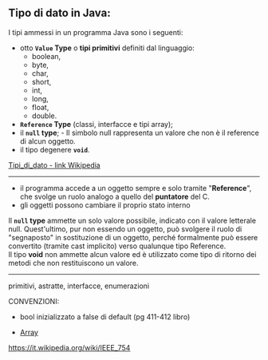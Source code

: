 ## Tipo di dato in Java: 
I tipi ammessi in un programma Java sono i seguenti:
- otto **`Value` Type** o **tipi primitivi** definiti dal linguaggio:
    - boolean,
    - byte,
    - char,
    - short,
    - int,
    - long,
    - float,
    - double.
- **``Reference`` Type** (classi, interfacce e tipi array);
- il **`null` type**; - Il simbolo null rappresenta un valore che non è il reference di alcun oggetto.  
- il tipo degenere **`void`**.

[Tipi_di_dato - link Wikipedia](https://it.wikibooks.org/wiki/Java/Tipi_di_dato)

---
- il programma accede a un oggetto sempre e solo tramite "**Reference**", che svolge un ruolo analogo a quello del **puntatore** del C.  
- gli oggetti possono cambiare il proprio stato interno

Il **`null` type** ammette un solo valore possibile, indicato con il valore letterale null. Quest'ultimo, pur non essendo un oggetto, può svolgere il ruolo di "segnaposto" in sostituzione di un oggetto, perché formalmente può essere convertito (tramite cast implicito) verso qualunque tipo Reference.  
Il tipo **void** non ammette alcun valore ed è utilizzato come tipo di ritorno dei metodi che non restituiscono un valore. 


---
primitivi, astratte, interfacce, enumerazioni

CONVENZIONI:
- bool inizializzato a false di default (pg 411-412 libro)

- [Array](./Tipi_di_Dati/Array.md)


https://it.wikipedia.org/wiki/IEEE_754